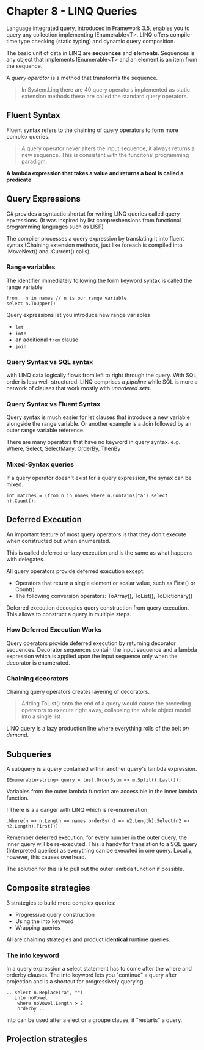 # Chapter 8 - LINQ Queries

Language integrated query, introduced in Framework 3.5, enables you to query any collection implementing IEnumerable\<T>. LINQ offers compile-time type checking (static typing) and dynamic query composition.

The basic unit of data in LINQ are **sequences** and **elements**. Sequences is any object that implements IEnumerable\<T> and an element is an item from the sequence.

A *query operator* is a method that transforms the sequence. 
> In System.Linq there are 40 query operators implemented as static extension methods these are called the standard query operators.

## **Fluent Syntax**

Fluent syntax refers to the chaining of query operators to form more complex queries.

> A query operator never alters the input sequence, it always returns a new sequence. This is consistent with the funcitonal programming paradigm.

**A lambda expression that takes a value and returns a bool is called a predicate**

## Query Expressions

C# provides a syntactic shortut for writing LINQ queries called query epxressions. (It was inspired by list compreshensions from functional programming languages such as LISP)

The compiler processes a query expression by translating it into fluent syntax (Chaining extension methods, just like foreach is compiled into .MoveNext() and .Current() calls).

### Range variables

The identifier immediately following the form keyword syntax is called the range variable

```
from   n in names // n is our range variable
select n.ToUpper()
```

Query expressions let you introduce new range variables
- ```let```
- ```into```
- an additional ```from``` clause
- ```join```

### Query Syntax vs SQL syntax

with LINQ data logically flows from left to right through the query. With SQL, order is less well-structured. LINQ comprises a *pipeline* while SQL is more a network of clauses that work mostly with *unordered sets*.

### Query Syntax vs Fluent Syntax

Query syntax is much easier for let clauses that introduce a new variable alongside the range variable. Or another example is a Join followed by an outer range variable reference.

There are many operators that have no keyword in query syntax. e.g. Where, Select, SelectMany, OrderBy, ThenBy

### Mixed-Syntax queries

If a query operator doesn't exist for a query expression, the synax can be mixed.
```
int matches = (from n in names where n.Contains("a") select n).Count();
```

## Deferred Execution

An important feature of most query operators is that they don't execute when constructed but when enumerated.

This is called deferred or lazy execution and is the same as what happens with delegates.

All query operators provide deferred execution except:
- Operators that return a single element or scalar value, such as First() or Count()
- The following conversion operators: ToArray(), ToList(), ToDictionary()

Deferred execution decouples query construction from query execution. This allows to construct a query in multiple steps.

### **How Deferred Execution Works**

Query operators provide deferred execution by returning decorator sequences. Decorator sequences contain the input sequence and a lambda expression which is applied upon the input sequence only when the decorator is enumerated.

### Chaining decorators

Chaining query operators creates layering of decorators.

> Adding ToList() onto the end of a query would cause the preceding operators to execute right away, collapsing the whole object model into a single list

LINQ query is a lazy production line where everything rolls of the belt *on demand*.

## Subqueries

A subquery is a query contained within another query's lambda expression.
```
IEnumerable<string> query = test.OrderBy(m => m.Split().Last());
```
Variables from the outer lambda function are accessible in the inner lambda function.

! There is a a danger with LINQ which is re-enumeration
```
.Where(n => n.Length == names.orderBy(n2 => n2.Length).Select(n2 => n2.Length).First())
```
Remember deferred execution; for every number in the outer query, the inner query will be re-executed. This is handy for translation to a SQL query (Interpreted queries) as everything can be executed in one query. Locally, however, this causes overhead.

The solution for this is to pull out the outer lambda function if possible.

## Composite strategies

3 strategies to build more complex queries:
- Progressive query construction
- Using the into keyword
- Wrapping queries

All are chaining strategies and product **identical** runtime queries.

### The into keyword

In a query expression a select statement has to come after the where and orderby clauses.
The into keyword lets you "continue" a query after projection and is a shortcut for progressively querying.

```
.. select n.Replace("a", "")
   into noVowel
    where noVowel.Length > 2
    orderby ...
```

into can be used after a elect or a groupe clause, it "restarts" a query.

## Projection strategies